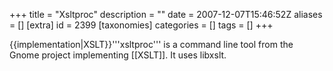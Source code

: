 +++
title = "Xsltproc"
description = ""
date = 2007-12-07T15:46:52Z
aliases = []
[extra]
id = 2399
[taxonomies]
categories = []
tags = []
+++

{{implementation|XSLT}}'''xsltproc''' is a command line tool from the Gnome project implementing [[XSLT]]. It uses libxslt.
